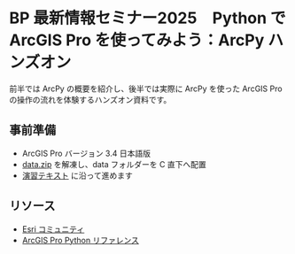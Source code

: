 # BP 最新情報セミナー2025　Python で ArcGIS Pro を使ってみよう：ArcPy ハンズオン

前半では ArcPy の概要を紹介し、後半では実際に ArcPy を使った ArcGIS Pro の操作の流れを体験するハンズオン資料です。  

## 事前準備
- ArcGIS Pro バージョン 3.4 日本語版
- [data.zip](https://github.com/ej-ambo/workshops/raw/refs/heads/main/20250418_arcpy-hands-on/HandsOn/data.zip) を解凍し、data フォルダーを C 直下へ配置
- [演習テキスト](https://github.com/ej-ambo/workshops/blob/main/20250418_arcpy-hands-on/HandsOn/README.md) に沿って進めます


## リソース

* [Esri コミュニティ](https://community.esri.com/t5/arcgis-%E9%96%8B%E7%99%BA%E8%80%85%E3%82%B3%E3%83%9F%E3%83%A5%E3%83%8B%E3%83%86%E3%82%A3-documents/arcgis-pro-%E7%89%88-python-%E3%82%92%E4%BD%BF%E3%81%A3%E3%81%A6%E4%BD%9C%E6%A5%AD%E3%81%AE%E5%8A%B9%E7%8E%87%E5%8C%96%E3%82%92%E5%9B%B3%E3%82%8D%E3%81%86-arcpy-%E3%81%AE%E5%9F%BA%E7%A4%8E/ta-p/1224160)
* [ArcGIS Pro Python リファレンス](https://pro.arcgis.com/ja/pro-app/3.3/arcpy/main/arcgis-pro-arcpy-reference.htm)
